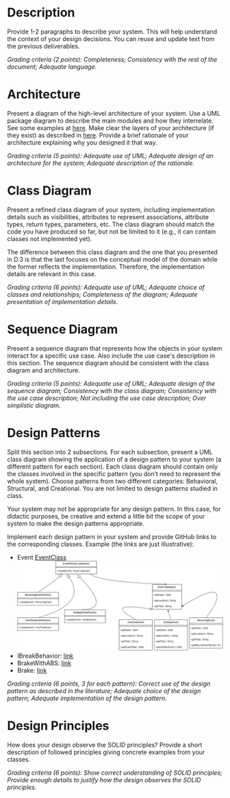 
# Description
Provide 1-2 paragraphs to describe your system. This will help understand the context of your design decisions. You can reuse and update text from the previous deliverables.

*Grading criteria (2 points): Completeness; Consistency with the rest of the document; Adequate language.*

# Architecture
Present a diagram of the high-level architecture of your system. Use a UML package diagram to describe the main modules and how they interrelate. See some examples at [here](https://www.uml-diagrams.org/package-diagrams-examples.html). Make clear the layers of your architecture (if they exist) as described in [here](https://www.uml-diagrams.org/multi-layered-application-uml-model-diagram-example.html). Provide a brief rationale of your architecture explaining why you designed it that way.

*Grading criteria (5 points): Adequate use of UML; Adequate design of an architecture for the system; Adequate description of the rationale.*

# Class Diagram
Present a refined class diagram of your system, including implementation details such as visibilities, attributes to represent associations, attribute types, return types, parameters, etc. The class diagram should match the code you have produced so far, but not be limited to it (e.g., it can contain classes not implemented yet).

The difference between this class diagram and the one that you presented in D.3 is that the last focuses on the conceptual model of the domain while the former reflects the implementation. Therefore, the implementation details are relevant in this case.

*Grading criteria (6 points): Adequate use of UML; Adequate choice of classes and relationships; Completeness of the diagram; Adequate presentation of implementation details.*

# Sequence Diagram
Present a sequence diagram that represents how the objects in your system interact for a specific use case. Also include the use case's description in this section. The sequence diagram should be consistent with the class diagram and architecture.

*Grading criteria (5 points): Adequate use of UML; Adequate design of the sequence diagram; Consistency with the class diagram; Consistency with the use case description; Not including the use case description; Over simplistic diagram.*

# Design Patterns
Split this section into 2 subsections. For each subsection, present a UML class diagram showing the application of a design pattern to your system (a different pattern for each section). Each class diagram should contain only the classes involved in the specific pattern (you don’t need to represent the whole system). Choose patterns from two different categories: Behavioral, Structural, and Creational. You are not limited to design patterns studied in class.

Your system may not be appropriate for any design pattern. In this case, for didactic purposes, be creative and extend a little bit the scope of your system to make the design patterns appropriate.

Implement each design pattern in your system and provide GitHub links to the corresponding classes. Example (the links are just illustrative):

- Event [EventClass](https://github.com/nickw409/TimeSculptor/blob/main/TimeSculptor/src/components/events.jsx)
  ![EventFactory](../assets/FactoryDesignPattern.drawio.png)
- IBreakBehavior: [link](https://github.com/user/repo/blob/master/src/com/proj/main/IBreakBehavior.java)
- BrakeWithABS: [link](https://github.com/user/repo/blob/master/src/com/proj/main/BrakeWithABS.java)
- Brake: [link](https://github.com/user/repo/blob/master/src/com/proj/main/Brake.java)

*Grading criteria (6 points, 3 for each pattern): Correct use of the design pattern as described in the literature; Adequate choice of the design pattern; Adequate implementation of the design pattern.*

# Design Principles
How does your design observe the SOLID principles? Provide a short description of followed principles giving concrete examples from your classes.

*Grading criteria (6 points): Show correct understanding of SOLID principles; Provide enough details to justify how the design observes the SOLID principles.*
